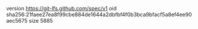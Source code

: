 version https://git-lfs.github.com/spec/v1
oid sha256:21faee27ea8f99cbe884de1644a2dbfbf4f0b3bca9bfacf5a8ef4ee90aec5675
size 5885
